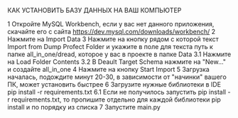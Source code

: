 КАК УСТАНОВИТЬ БАЗУ ДАННЫХ НА ВАШ КОМПЬЮТЕР

1  Откройте MySQL Workbench, если у вас нет данного приложения, скачайте его с сайта https://dev.mysql.com/downloads/workbench/
2  Нажмите на Import Data
3  Нажмите на кнопку рядом с которой текст Import from Dump Profect Folder и укажите в поле для текста путь к папке all_in_one/dread, которое у вас в проекте в папке Data
3.1 Нажмите на Load Folder Contents
3.2 В Deault Target Schema нажмите на "New..." и создайте all_in_one
4  Нажмите на кнопку Start Import
5  Загрузка началась, подождите минут 20-30, в зависимости от "начинки" вашего ПК, может установить быстрее
6  Загрузите нужные библиотеки в IDE pip install -r requirements.txt
6.1 Если не получилось запустить pip install -r requirements.txt, то пропишите отдельно для каждой библиотеки pip install и по порядку из списка
7 Запустите main.py





